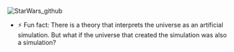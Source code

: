 


![StarWars_github](https://user-images.githubusercontent.com/86204141/150651612-d14e5e5a-cf75-4f85-be59-8e9b9e45be79.jpg)

- ⚡ Fun fact: 
There is a theory that interprets the universe as an artificial simulation. But what if the universe that created the simulation was also a simulation? 

<!--
**NicolaL95/NicolaL95** is a ✨ _special_ ✨ repository because its `README.md` (this file) appears on your GitHub profile.

Here are some ideas to get you started:

- 🔭 I’m currently working on ...
- 🌱 I’m currently learning ...
- 👯 I’m looking to collaborate on ...
- 🤔 I’m looking for help with ...
- 💬 Ask me about ...
- 📫 How to reach me: ...
- 😄 Pronouns: ...
- ⚡ Fun fact: ...
-->
